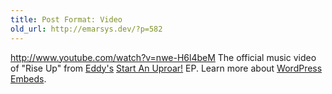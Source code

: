 ```yaml
---
title: Post Format: Video
old_url: http://emarsys.dev/?p=582
---
```

http://www.youtube.com/watch?v=nwe-H6l4beM The official music video of "Rise Up" from [Eddy's](http://eddymusic.com/ "Eddy Music") [Start An Uproar!](http://bit.ly/bVmAyI "Eddy - Start An Uproar! EP") EP. Learn more about [WordPress Embeds](http://codex.wordpress.org/Embeds "WordPress Embeds").